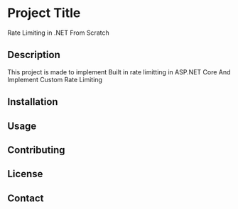# Project Title
Rate Limiting in .NET From Scratch

## Description

This project is made to implement Built in rate limitting in ASP.NET Core And Implement Custom Rate Limiting
## Installation

## Usage

## Contributing

## License

## Contact